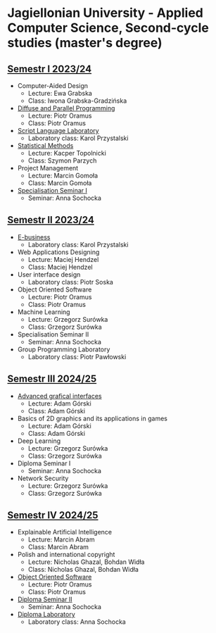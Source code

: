 # Jagiellonian University - Applied Computer Science, Second-cycle studies (master's degree)

## [Semestr I 2023/24](https://github.com/PiotrStoklosa/uj-second-cycle-studies/tree/main/semester%20I)

- Computer-Aided Design
  - Lecture: Ewa Grabska
  - Class: Iwona Grabska-Gradzińska
- [Diffuse and Parallel Programming](https://github.com/PiotrStoklosa/uj-second-cycle-studies/tree/main/semester%20I/diffuse-and-parallel-programming)
  - Lecture: Piotr Oramus
  - Class: Piotr Oramus
- [Script Language Laboratory](https://github.com/PiotrStoklosa/uj-second-cycle-studies/tree/main/semester%20I/script-language-laboratory)
  - Laboratory class: Karol Przystalski
- [Statistical Methods](https://github.com/PiotrStoklosa/uj-second-cycle-studies/tree/main/semester%20I/statistical-methods)
  - Lecture: Kacper Topolnicki
  - Class: Szymon Parzych
- Project Management
  - Lecture: Marcin Gomoła
  - Class: Marcin Gomoła
- [Specialisation Seminar I](https://github.com/PiotrStoklosa/uj-second-cycle-studies/tree/main/semester%20I/specialisation-seminar-I)
  - Seminar: Anna Sochocka

## [Semestr II 2023/24](https://github.com/PiotrStoklosa/uj-second-cycle-studies/tree/main/semester%20II)

- [E-business](https://github.com/PiotrStoklosa/uj-second-cycle-studies/tree/main/semester%20II/e-business)
  - Laboratory class: Karol Przystalski
- Web Applications Designing
  - Lecture: Maciej Hendzel
  - Class: Maciej Hendzel
- User interface design
  - Laboratory class: Piotr Soska
- Object Oriented Software
  - Lecture: Piotr Oramus
  - Class: Piotr Oramus
- Machine Learning
  - Lecture: Grzegorz Surówka
  - Class: Grzegorz Surówka
- Specialisation Seminar II
  - Seminar: Anna Sochocka
- Group Programming Laboratory
  - Laboratory class: Piotr Pawłowski

## [Semestr III 2024/25](https://github.com/PiotrStoklosa/uj-second-cycle-studies/tree/main/semester%20III)

- [Advanced grafical interfaces](https://github.com/PiotrStoklosa/uj-second-cycle-studies/tree/main/semester%20III\advanced-grafical-interfaces)
  - Lecture: Adam Górski
  - Class: Adam Górski
- Basics of 2D graphics and its applications in games
  - Lecture: Adam Górski
  - Class: Adam Górski
- Deep Learning
  - Lecture: Grzegorz Surówka
  - Class: Grzegorz Surówka
- Diploma Seminar I
  - Seminar: Anna Sochocka
- Network Security
  - Lecture: Grzegorz Surówka
  - Class: Grzegorz Surówka

## [Semestr IV 2024/25](https://github.com/PiotrStoklosa/uj-second-cycle-studies/tree/main/semester%20IV)

- Explainable Artificial Intelligence
  - Lecture: Marcin Abram
  - Class: Marcin Abram
- Polish and international copyright
  - Lecture: Nicholas Ghazal, Bohdan Widła
  - Class: Nicholas Ghazal, Bohdan Widła
- [Object Oriented Software](https://github.com/PiotrStoklosa/uj-second-cycle-studies/tree/main/semester%20IV/object-oriented-software)
  - Lecture: Piotr Oramus
  - Class: Piotr Oramus
- [Diploma Seminar II](https://github.com/PiotrStoklosa/uj-second-cycle-studies/tree/main/semester%20IV/diploma-seminar-II)
  - Seminar: Anna Sochocka
- [Diploma Laboratory](https://github.com/PiotrStoklosa/uj-second-cycle-studies/tree/main/semester%20IV/diploma-laboratory)
  - Laboratory class: Anna Sochocka
